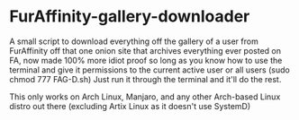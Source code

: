 # FurAffinity-gallery-downloader
A small script to download everything off the gallery of a user from FurAffinity off that one onion site that archives everything ever posted on FA, now made 100% more idiot proof so long as you know how to use the terminal and give it permissions to the current active user or all users (sudo chmod 777 FAG-D.sh)
Just run it through the terminal and it'll do the rest. 

This only works on Arch Linux, Manjaro, and any other Arch-based Linux distro out there (excluding Artix Linux as it doesn't use SystemD)

